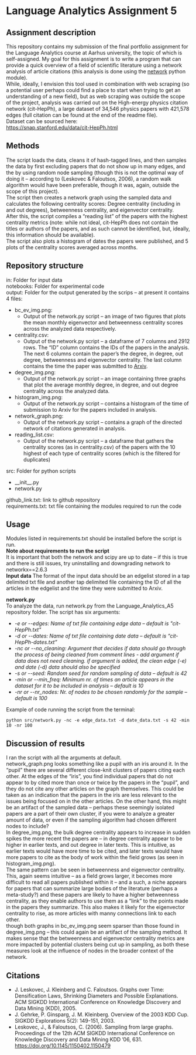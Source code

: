 # Language Analytics Assignment 5
## Assignment description
This repository contains my submission of the final portfolio assignment for the Language Analytics course at Aarhus university, the topic of which is self-assigned. 
My goal for this assignment is to write a program that can provide a quick overview of a field of scientific literature using a network analysis of article citations (this analysis is done using the [network]( https://pypi.org/project/networkx/) python module).     
While, ideally, I envision this tool used in combination with web scraping (so a potential user perhaps could find a place to start when trying to get an understanding of a new field), but as web scraping was outside the scope of the project, analysis was carried out on the High-energy physics citation network (cit-HepPh), a large dataset of 34,546 physics papers with 421,578 edges (full citation can be found at the end of the readme file).     
Dataset can be sourced here:     
https://snap.stanford.edu/data/cit-HepPh.html    
## Methods
The script loads the data, cleans it of hash-tagged lines, and then samples the data by first excluding papers that do not show up in many edges, and the by using random node sampling (though this is not the optimal way of doing it – according to (Leskovec & Faloutsos, 2006),  a random walk algorithm would have been preferable, though it was, again, outside the scope of this project).     
The script then creates a network graph using the sampled data and calculates the following centrality scores: Degree centrality (including in and out degrees), betweenness centrality, and eigenvector centrality.     
After this, the script compiles a “reading list” of the papers with the highest centrality metrics (note: while not ideal, cit-HepPh does not contain the titles or authors of the papers, and as such cannot be identified, but, ideally, this information should be available).     
The script also plots a histogram of dates the papers were published, and 5 plots of the centrality scores averaged across months.      

## Repository structure
in: Folder for input data    
notebooks: Folder for experimental code    
output: Folder for the output generated by the scrips – at present it contains 4 files:    
- bc_ev_img.png:
    - Output of the network.py script – an image of two figures that plots the mean monthly eigenvector and betweenness centrality scores across the analyzed data respectively.
- centrality.csv:
    - Output of the network.py script – a dataframe of 7 columns and 2912 rows. The “ID” column contains the IDs of the papers in the analysis. The next 6 columns contain the paper’s the degree, in degree, out degree, betweenness and eigenvector centrality. The last column contains the time the paper was submitted to [Arxiv]( https://arxiv.org/).
-	degree_img.png:
    - Output of the network.py script – an image containing three graphs that plot the average monthly degree, in degree, and out degree centrality across the analyzed data.
- histogram_img.png:
    - Output of the network.py script – contains a histogram of the time of submission to Arxiv for the papers included in analysis.
-	network_graph.png: 
    - Output of the network.py script – contains a graph of the directed network of citations generated in analysis.
-	reading_list.csv: 
    - Output of the network.py script – a dataframe that gathers the centrality scores (as in centrality.csv) of the papers with the 10 highest of each type of centrality scores (which is the filtered for duplicates)

src: Folder for python scripts    
- \_\_init__.py
- network.py

github_link.txt: link to github repository    
requirements.txt: txt file containing the modules required to run the code    

## Usage
Modules listed in requirements.txt should be installed before the script is run.    
__Note about requirements to run the script__    
It is important that both the network and scipy are up to date – if this is true and there is still issues, try uninstalling and downgrading network to networkx==2.6.3    
__Input data__
The format of the input data should be an edgelist stored in a tap delimited txt file and another tap delimited file containing the ID of all the articles in the edgelist and the time they were submitted to Arxiv.     

__network.py__    
To analyze the data, run network.py from the Language_Analytics_A5 repository folder. The script has six arguments:    
-	_-e or --edges: Name of txt file containing edge data – default is "cit-HepPh.txt"_
-	_-d or --dates: Name of txt file containing date data – default is “cit-HepPh-dates.txt”_
-	_-nc or --no_cleaning: Argument that decides if data should go through the process of being cleaned from comment lines - add argument if data does not need cleaning. if argument is added, the clean edge (-e) and date (-d) data should also be specified_
-	_-s or --seed: Random seed for random sampling of data – default is 42_
-	_-min or --min_freq: Minimum nr. of times an article appears in the dataset for it to be included in analysis – default is 10_ 
-	_-nr or --nr_nodes: Nr. of nodes to be chosen randomly for the sample – default is 100_

Example of code running the script from the terminal:    
```
python src/network.py -nc -e edge_data.txt -d date_data.txt -s 42 -min 10 -nr 100
```

## Discussion of results
I ran the script with all the arguments at default.     
network_graph.png looks something like a pupil with an iris around it. In the “pupil” there are several different close-knit clusters of papers citing each other. At the edges of the “iris”, you find individual papers that do not appear to by cited more than once or twice by the papers in the “pupil”, and they do not cite any other articles on the graph themselves. This could be taken as an indication that the papers in the iris are less relevant to the issues being focused on in the other articles. On the other hand, this might be an artifact of the sampled data – perhaps these seemingly isolated papers are a part of their own cluster, if you were to analyze a greater amount of data, or even if the sampling algorithm had chosen different nodes to include?     
In degree_img.png, the bulk degree centrality appears to increase in sudden spikes the more recent the papers are – in degree centrality appear to be higher in earlier texts, and out degree in later texts. This is intuitive, as earlier texts would have more time to be cited, and later texts would have more papers to cite as the body of work within the field grows (as seen in histogram_img.png).    
The same pattern can be seen in betweenness and eigenvector centrality. This, again seems intuitive – as a field grows larger, it becomes more difficult to read all papers published within it – and a such, a niche appears for papers that can summarize large bodies of the literature (perhaps a meta-study?) and these papers are likely to have a higher betweenness centrality, as they enable authors to use them as a “link” to the points made in the papers they summarize.
This also makes it likely for the eigenvector centrality to rise, as more articles with manny connections link to each other.    
though both graphs in bc_ev_img.png seem sparser than those found in degree_img.png – this could again be an artifact of the sampling method. It makes sense that the betweenness and eigenvector centrality metrics are more impacted by potential clusters being cut up in sampling, as both these measures look at the influence of nodes in the broader context of the network.     

## Citations
-	J. Leskovec, J. Kleinberg and C. Faloutsos. Graphs over Time: Densification Laws, Shrinking Diameters and Possible Explanations. ACM SIGKDD International Conference on Knowledge Discovery and Data Mining (KDD), 2005.
-	J. Gehrke, P. Ginsparg, J. M. Kleinberg. Overview of the 2003 KDD Cup. SIGKDD Explorations 5(2): 149-151, 2003.
-	Leskovec, J., & Faloutsos, C. (2006). Sampling from large graphs. Proceedings of the 12th ACM SIGKDD International Conference on Knowledge Discovery and Data Mining  KDD ’06, 631. https://doi.org/10.1145/1150402.1150479

